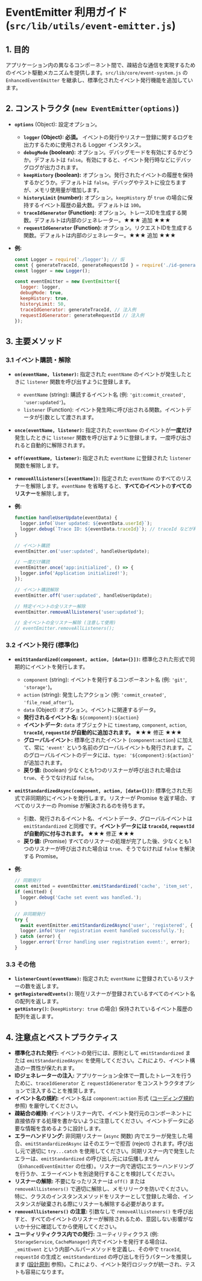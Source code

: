 # EventEmitter 利用ガイド (`src/lib/utils/event-emitter.js`)

## 1. 目的

アプリケーション内の異なるコンポーネント間で、疎結合な通信を実現するためのイベント駆動メカニズムを提供します。`src/lib/core/event-system.js` の `EnhancedEventEmitter` を継承し、標準化されたイベント発行機能を追加しています。

## 2. コンストラクタ (`new EventEmitter(options)`)

*   **`options`** (Object): 設定オプション。
    *   **`logger` (Object): 必須。** イベントの発行やリスナー登録に関するログを出力するために使用される Logger インスタンス。
    *   **`debugMode` (boolean):** オプション。デバッグモードを有効にするかどうか。デフォルトは `false`。有効にすると、イベント発行時などにデバッグログが出力されます。
    *   **`keepHistory` (boolean):** オプション。発行されたイベントの履歴を保持するかどうか。デフォルトは `false`。デバッグやテストに役立ちますが、メモリ使用量が増加します。
    *   **`historyLimit` (number):** オプション。`keepHistory` が `true` の場合に保持するイベント履歴の最大数。デフォルトは `100`。
    *   **`traceIdGenerator` (Function):** オプション。トレースIDを生成する関数。デフォルトは内部のジェネレーター。★★★ 追加 ★★★
    *   **`requestIdGenerator` (Function):** オプション。リクエストIDを生成する関数。デフォルトは内部のジェネレーター。★★★ 追加 ★★★

*   **例:**
    ```javascript
    const Logger = require('./logger'); // 仮
    const { generateTraceId, generateRequestId } = require('./id-generators'); // 仮
    const logger = new Logger();

    const eventEmitter = new EventEmitter({
      logger: logger,
      debugMode: true,
      keepHistory: true,
      historyLimit: 50,
      traceIdGenerator: generateTraceId, // 注入例
      requestIdGenerator: generateRequestId // 注入例
    });
    ```

## 3. 主要メソッド

### 3.1 イベント購読・解除

*   **`on(eventName, listener)`:** 指定された `eventName` のイベントが発生したときに `listener` 関数を呼び出すように登録します。
    *   `eventName` (string): 購読するイベント名 (例: `'git:commit_created'`, `'user:updated'`)。
    *   `listener` (Function): イベント発生時に呼び出される関数。イベントデータが引数として渡されます。
*   **`once(eventName, listener)`:** 指定された `eventName` のイベントが**一度だけ**発生したときに `listener` 関数を呼び出すように登録します。一度呼び出されると自動的に解除されます。
*   **`off(eventName, listener)`:** 指定された `eventName` に登録された `listener` 関数を解除します。
*   **`removeAllListeners([eventName])`:** 指定された `eventName` のすべてのリスナーを解除します。`eventName` を省略すると、**すべてのイベント**の**すべてのリスナー**を解除します。

*   **例:**
    ```javascript
    function handleUserUpdate(eventData) {
      logger.info(`User updated: ${eventData.userId}`);
      logger.debug(`Trace ID: ${eventData.traceId}`); // traceId などが利用可能
    }

    // イベント購読
    eventEmitter.on('user:updated', handleUserUpdate);

    // 一度だけ購読
    eventEmitter.once('app:initialized', () => {
      logger.info('Application initialized!');
    });

    // イベント購読解除
    eventEmitter.off('user:updated', handleUserUpdate);

    // 特定イベントの全リスナー解除
    eventEmitter.removeAllListeners('user:updated');

    // 全イベントの全リスナー解除 (注意して使用)
    // eventEmitter.removeAllListeners();
    ```

### 3.2 イベント発行 (標準化)

*   **`emitStandardized(component, action, [data={}])`:** 標準化された形式で同期的にイベントを発行します。
    *   `component` (string): イベントを発行するコンポーネント名 (例: `'git'`, `'storage'`)。
    *   `action` (string): 発生したアクション (例: `'commit_created'`, `'file_read_after'`)。
    *   `data` (Object): オプション。イベントに関連するデータ。
    *   **発行されるイベント名:** `${component}:${action}`
    *   **イベントデータ:** `data` オブジェクトに `timestamp`, `component`, `action`, **`traceId`, `requestId` が自動的に追加されます。** ★★★ 修正 ★★★
    *   **グローバルイベント:** 標準化されたイベント (`component:action`) に加えて、常に `'event'` という名前のグローバルイベントも発行されます。このグローバルイベントのデータには、`type: '${component}:${action}'` が追加されます。
    *   **戻り値:** (boolean) 少なくとも1つのリスナーが呼び出された場合は `true`、そうでなければ `false`。
*   **`emitStandardizedAsync(component, action, [data={}])`:** 標準化された形式で非同期的にイベントを発行します。リスナーが Promise を返す場合、すべてのリスナーの Promise が解決されるのを待ちます。
    *   引数、発行されるイベント名、イベントデータ、グローバルイベントは `emitStandardized` と同様です。**イベントデータには `traceId`, `requestId` が自動的に付与されます。** ★★★ 修正 ★★★
    *   **戻り値:** (Promise<boolean>) すべてのリスナーの処理が完了した後、少なくとも1つのリスナーが呼び出された場合は `true`、そうでなければ `false` を解決する Promise。

*   **例:**
    ```javascript
    // 同期発行
    const emitted = eventEmitter.emitStandardized('cache', 'item_set', { key: 'user:1', ttl: 300 });
    if (emitted) {
      logger.debug('Cache set event was handled.');
    }

    // 非同期発行
    try {
      await eventEmitter.emitStandardizedAsync('user', 'registered', { userId: 'newUser' });
      logger.info('User registration event handled successfully.');
    } catch (error) {
      logger.error('Error handling user registration event:', error);
    }
    ```

### 3.3 その他

*   **`listenerCount(eventName)`:** 指定された `eventName` に登録されているリスナーの数を返します。
*   **`getRegisteredEvents()`:** 現在リスナーが登録されているすべてのイベント名の配列を返します。
*   **`getHistory()`:** (`keepHistory: true` の場合) 保持されているイベント履歴の配列を返します。

## 4. 注意点とベストプラクティス

*   **標準化された発行:** イベントの発行には、原則として `emitStandardized` または `emitStandardizedAsync` を使用してください。これにより、イベント構造の一貫性が保たれます。
*   **IDジェネレーターの注入:** アプリケーション全体で一貫したトレースを行うために、`traceIdGenerator` と `requestIdGenerator` をコンストラクタオプションで注入することを推奨します。
*   **イベント名の規約:** イベント名は `component:action` 形式 ([コーディング規約](coding-standards.md) 参照) を厳守してください。
*   **疎結合の維持:** イベントリスナー内で、イベント発行元のコンポーネントに直接依存する処理を書かないように注意してください。イベントデータに必要な情報を含めるように設計します。
*   **エラーハンドリング:** 非同期リスナー (`async` 関数) 内でエラーが発生した場合、`emitStandardizedAsync` はそのエラーで拒否 (reject) されます。呼び出し元で適切に `try...catch` を使用してください。同期リスナー内で発生したエラーは、`emitStandardized` の呼び出し元には伝播しません（`EnhancedEventEmitter` の仕様）。リスナー内で適切にエラーハンドリングを行うか、エラーイベントを別途発行することを検討してください。
*   **リスナーの解除:** 不要になったリスナーは `off()` または `removeAllListeners()` で適切に解除し、メモリリークを防いでください。特に、クラスのインスタンスメソッドをリスナーとして登録した場合、インスタンスが破棄される際にリスナーも解除する必要があります。
*   **`removeAllListeners()` の注意:** 引数なしで `removeAllListeners()` を呼び出すと、すべてのイベントのリスナーが解除されるため、意図しない影響がないか十分に確認してから使用してください。
*   **ユーティリティクラス内での発行:** ユーティリティクラス (例: `StorageService`, `CacheManager`) 内でイベントを発行する場合は、`_emitEvent` という内部ヘルパーメソッドを定義し、その中で `traceId`, `requestId` の生成と `emitStandardized` の呼び出しを行うパターンを推奨します ([設計原則](design-principles.md) 参照)。これにより、イベント発行ロジックが統一され、テストも容易になります。